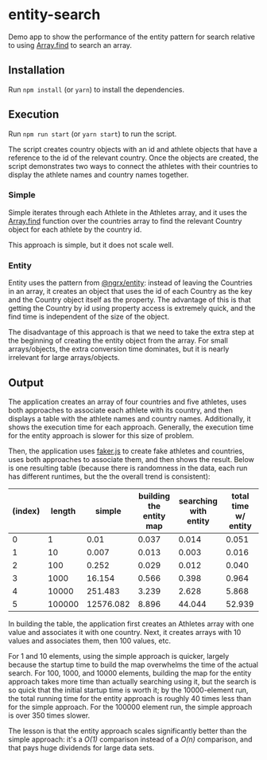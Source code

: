 # entity-search

Demo app to show the performance of the entity pattern for search relative to using
[Array.find](https://developer.mozilla.org/en-US/docs/Web/JavaScript/Reference/Global_Objects/Array/find)
to search an array.

## Installation

Run `npm install` (or `yarn`) to install the dependencies.

## Execution

Run `npm run start` (or `yarn start`) to run the script.

The script creates country objects with an id and athlete objects that have a reference to the id of the
relevant country. Once the objects are created, the script demonstrates two ways to connect the athletes
with their countries to display the athlete names and country names together.

### Simple

Simple iterates through each Athlete in the Athletes array, and it uses the
[Array.find](https://developer.mozilla.org/en-US/docs/Web/JavaScript/Reference/Global_Objects/Array/find)
function over the countries array to find the relevant Country object for each athlete by the
country id.

This approach is simple, but it does not scale well.

### Entity

Entity uses the pattern from [@ngrx/entity](https://ngrx.io/guide/entity): instead of leaving the
Countries in an array, it creates an object that uses the id of each Country as the key and the
Country object itself as the property. The advantage of this is that getting the Country by id using
property access is extremely quick, and the find time is independent of the size of the object.

The disadvantage of this approach is that we need to take the extra step at the beginning of
creating the entity object from the array. For small arrays/objects, the extra conversion time
dominates, but it is nearly irrelevant for large arrays/objects.

## Output

The application creates an array of four countries and five athletes, uses both approaches to
associate each athlete with its country, and then displays a table with the athlete names and
country names. Additionally, it shows the execution time for each approach. Generally, the execution
time for the entity approach is slower for this size of problem.

Then, the application uses [faker.js](https://www.npmjs.com/package/faker) to create fake athletes
and countries, uses both approaches to associate them, and then shows the result. Below is one
resulting table (because there is randomness in the data, each run has different runtimes, but the
the overall trend is consistent):

| (index) | length | simple    | building the entity map | searching with entity | total time w/ entity |
| ------- | ------ | --------- | ----------------------- | --------------------- | -------------------- |
| 0       | 1      | 0.01      | 0.037                   | 0.014                 | 0.051                |
| 1       | 10     | 0.007     | 0.013                   | 0.003                 | 0.016                |
| 2       | 100    | 0.252     | 0.029                   | 0.012                 | 0.040                |
| 3       | 1000   | 16.154    | 0.566                   | 0.398                 | 0.964                |
| 4       | 10000  | 251.483   | 3.239                   | 2.628                 | 5.868                |
| 5       | 100000 | 12576.082 | 8.896                   | 44.044                | 52.939               |

In building the table, the application first creates an Athletes array with one value and associates it with one
country. Next, it creates arrays with 10 values and associates them, then 100 values, etc.

For 1 and 10 elements, using the simple approach is quicker, largely because the startup time to
build the map overwhelms the time of the actual search. For 100, 1000, and 10000 elements, building
the map for the entity approach takes more time than actually searching using it, but the search is
so quick that the initial startup time is worth it; by the 10000-element run, the total running time
for the entity approach is roughly 40 times less than for the simple approach. For the 100000
element run, the simple approach is over 350 times slower.

The lesson is that the entity approach scales significantly better than the simple approach: it's a
*O(1)* comparison instead of a *O(n)* comparison, and that pays huge dividends for large data sets.
